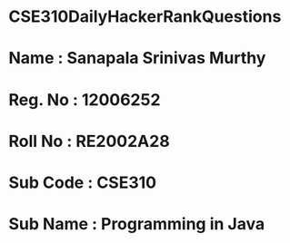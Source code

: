 # CSE310DailyHackerRankQuestions
# Name : Sanapala Srinivas Murthy
# Reg. No : 12006252
# Roll No : RE2002A28
# Sub Code : CSE310
# Sub Name : Programming in Java

